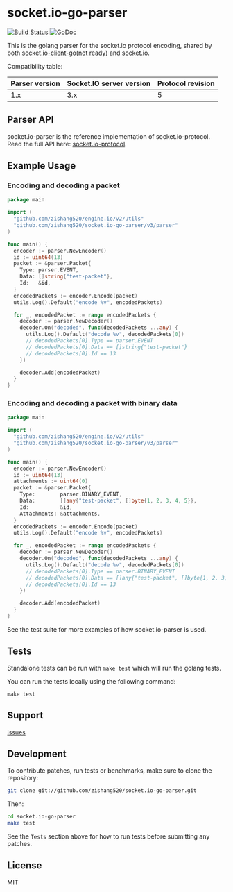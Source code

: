 
# socket.io-go-parser

[![Build Status](https://github.com/zishang520/socket.io-go-parser/workflows/Go/badge.svg?branch=main)](https://github.com/zishang520/socket.io-go-parser/actions)
[![GoDoc](https://pkg.go.dev/badge/github.com/zishang520/socket.io-go-parser/v3?utm_source=godoc)](https://pkg.go.dev/github.com/zishang520/socket.io-go-parser/v3)

This is the golang parser for the socket.io protocol encoding,
shared by both
[socket.io-client-go(not ready)](https://github.com/zishang520/socket.io-client-go) and
[socket.io](https://github.com/zishang520/socket.io).

Compatibility table:

| Parser version | Socket.IO server version | Protocol revision |
|----------------| ------------------------ | ----------------- |
| 1.x            | 3.x                      | 5                 |


## Parser API

  socket.io-parser is the reference implementation of socket.io-protocol. Read
  the full API here:
  [socket.io-protocol](https://github.com/socketio/socket.io-protocol).

## Example Usage

### Encoding and decoding a packet

```go
package main

import (
  "github.com/zishang520/engine.io/v2/utils"
  "github.com/zishang520/socket.io-go-parser/v3/parser"
)

func main() {
  encoder := parser.NewEncoder()
  id := uint64(13)
  packet := &parser.Packet{
    Type: parser.EVENT,
    Data: []string{"test-packet"},
    Id:   &id,
  }
  encodedPackets := encoder.Encode(packet)
  utils.Log().Default("encode %v", encodedPackets)

  for _, encodedPacket := range encodedPackets {
    decoder := parser.NewDecoder()
    decoder.On("decoded", func(decodedPackets ...any) {
      utils.Log().Default("decode %v", decodedPackets[0])
      // decodedPackets[0].Type == parser.EVENT
      // decodedPackets[0].Data == []string{"test-packet"}
      // decodedPackets[0].Id == 13
    })

    decoder.Add(encodedPacket)
  }
}

```

### Encoding and decoding a packet with binary data

```go
package main

import (
  "github.com/zishang520/engine.io/v2/utils"
  "github.com/zishang520/socket.io-go-parser/v3/parser"
)

func main() {
  encoder := parser.NewEncoder()
  id := uint64(13)
  attachments := uint64(0)
  packet := &parser.Packet{
    Type:        parser.BINARY_EVENT,
    Data:        []any{"test-packet", []byte{1, 2, 3, 4, 5}},
    Id:          &id,
    Attachments: &attachments,
  }
  encodedPackets := encoder.Encode(packet)
  utils.Log().Default("encode %v", encodedPackets)

  for _, encodedPacket := range encodedPackets {
    decoder := parser.NewDecoder()
    decoder.On("decoded", func(decodedPackets ...any) {
      utils.Log().Default("decode %v", decodedPackets[0])
      // decodedPackets[0].Type == parser.BINARY_EVENT
      // decodedPackets[0].Data == []any{"test-packet", []byte{1, 2, 3, 4, 5}}
      // decodedPackets[0].Id == 13
    })

    decoder.Add(encodedPacket)
  }
}
```
See the test suite for more examples of how socket.io-parser is used.

## Tests

Standalone tests can be run with `make test` which will run the golang tests.

You can run the tests locally using the following command:

```
make test
```

## Support

[issues](https://github.com/zishang520/socket.io-go-parser/issues)

## Development

To contribute patches, run tests or benchmarks, make sure to clone the
repository:

```bash
git clone git://github.com/zishang520/socket.io-go-parser.git
```

Then:

```bash
cd socket.io-go-parser
make test
```

See the `Tests` section above for how to run tests before submitting any patches.

## License

MIT
